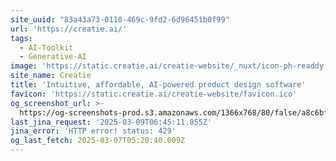 ```yaml
---
site_uuid: "83a43a73-0110-469c-9fd2-6d96451b0f99"
url: 'https://creatie.ai/'
tags:
  - AI-Toolkit
  - Generative-AI
image: 'https://static.creatie.ai/creatie-website/_nuxt/icon-ph-readdy.dYZwGa4B.svg'
site_name: Creatie
title: 'Intuitive, affordable, AI-powered product design software'
favicon: 'https://static.creatie.ai/creatie-website/favicon.ico'
og_screenshot_url: >-
  https://og-screenshots-prod.s3.amazonaws.com/1366x768/80/false/a8c6bfdc4fe583a8ac584cd647cef75572b07e82fff4b1188bef9e5dcccc084b.jpeg
last_jina_request: '2025-03-09T06:45:11.855Z'
jina_error: 'HTTP error! status: 429'
og_last_fetch: 2025-03-07T05:20:40.009Z
---
```


